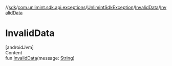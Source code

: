 //[sdk](../../../../index.md)/[com.unlimint.sdk.api.exceptions](../../index.md)/[UnlimintSdkException](../index.md)/[InvalidData](index.md)/[InvalidData](-invalid-data.md)



# InvalidData  
[androidJvm]  
Content  
fun [InvalidData](-invalid-data.md)(message: [String](https://kotlinlang.org/api/latest/jvm/stdlib/kotlin/-string/index.html))  



